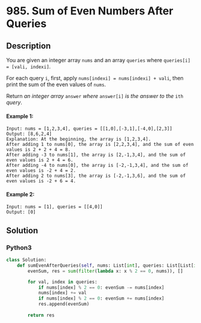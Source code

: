 # 985. Sum of Even Numbers After Queries

## Description
You are given an integer array `nums` and an array `queries` where `queries[i] = [vali, indexi]`.

For each query `i`, first, apply `nums[indexi] = nums[indexi] + vali`, then print the sum of the even values of `nums`.

Return *an integer array* `answer` *where* `answer[i]` *is the answer to the* `ith` *query*.

#### Example 1:
```
Input: nums = [1,2,3,4], queries = [[1,0],[-3,1],[-4,0],[2,3]]
Output: [8,6,2,4]
Explanation: At the beginning, the array is [1,2,3,4].
After adding 1 to nums[0], the array is [2,2,3,4], and the sum of even values is 2 + 2 + 4 = 8.
After adding -3 to nums[1], the array is [2,-1,3,4], and the sum of even values is 2 + 4 = 6.
After adding -4 to nums[0], the array is [-2,-1,3,4], and the sum of even values is -2 + 4 = 2.
After adding 2 to nums[3], the array is [-2,-1,3,6], and the sum of even values is -2 + 6 = 4.
```

#### Example 2:
```
Input: nums = [1], queries = [[4,0]]
Output: [0]
```


## Solution

### Python3
```python
class Solution:
    def sumEvenAfterQueries(self, nums: List[int], queries: List[List[int]]) -> List[int]:
        evenSum, res = sum(filter(lambda x: x % 2 == 0, nums)), []

        for val, index in queries:
            if nums[index] % 2 == 0: evenSum -= nums[index]
            nums[index] += val
            if nums[index] % 2 == 0: evenSum += nums[index]
            res.append(evenSum)
        
        return res
```